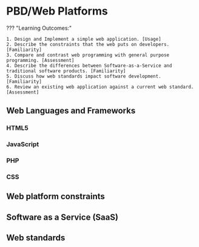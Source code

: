 # PBD/Web Platforms

??? "Learning Outcomes:"

    1. Design and Implement a simple web application. [Usage]
    2. Describe the constraints that the web puts on developers. [Familiarity]
    3. Compare and contrast web programming with general purpose programming. [Assessment]
    4. Describe the differences between Software-as-a-Service and traditional software products. [Familiarity]
    5. Discuss how web standards impact software development. [Familiarity]
    6. Review an existing web application against a current web standard. [Assessment]

## Web Languages and Frameworks

### HTML5

### JavaScript

### PHP

### CSS

## Web platform constraints

## Software as a Service (SaaS)

## Web standards